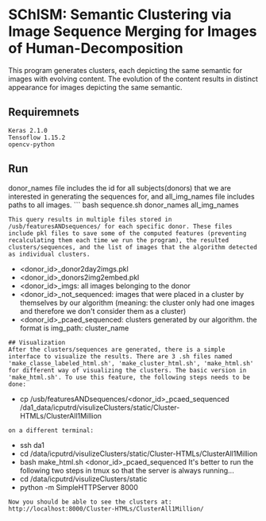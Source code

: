 # SChISM: Semantic Clustering via Image Sequence Merging for Images of Human-Decomposition
This program generates clusters, each depicting the same semantic for images with evolving content. The evolution of the content results in distinct appearance for images depicting the same semantic.
## Requiremnets
```
Keras 2.1.0
Tensoflow 1.15.2
opencv-python
```
## Run
donor_names file includes the id for all subjects(donors) that we are interested in generating the sequences for, and all_img_names file includes paths to all images. ```
bash sequence.sh donor_names all_img_names
```
This query results in multiple files stored in /usb/featuresANDsequences/ for each specific donor. These files include pkl files to save some of the computed features (preventing recalculating them each time we run the program), the resulted clusters/sequences, and the list of images that the algorithm detected as individual clusters.
```
- <donor_id>_donor2day2imgs.pkl
- <donor_id>_donors2img2embed.pkl
- <donor_id>_imgs: all images belonging to the donor
- <donor_id>_not_sequenced: images that were placed in a cluster by themselves by our algorithm (meaning: the cluster only had one images and therefore we don't consider them as a cluster)
- <donor_id>_pcaed_sequenced: clusters generated by our algorithm. the format is img_path: cluster_name
```
## Visualization
After the clusters/sequences are generated, there is a simple interface to visualize the results. There are 3 .sh files named 'make_classe_labeled_html.sh', 'make_cluster_html.sh', 'make_html.sh' for different way of visualizing the clusters. The basic version in 'make_html.sh'. To use this feature, the following steps needs to be done:
```
- cp /usb/featuresANDsequences/<donor_id>_pcaed_sequenced /da1_data/icputrd/visulizeClusters/static/Cluster-HTMLs/ClusterAll1Million
```
on a different terminal:
```
- ssh da1
- cd /data/icputrd/visulizeClusters/static/Cluster-HTMLs/ClusterAll1Million
- bash make_html.sh <donor_id>_pcaed_sequenced
It's better to run the following two steps in tmux so that the server is always running...
- cd /data/icputrd/visulizeClusters/static
- python -m SimpleHTTPServer 8000
```
Now you should be able to see the clusters at: http://localhost:8000/Cluster-HTMLs/ClusterAll1Million/

